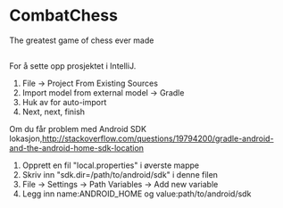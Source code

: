 # CombatChess
The greatest game of chess ever made
## 
For å sette opp prosjektet i IntelliJ.

1. File -> Project From Existing Sources
2. Import model from external model -> Gradle
3. Huk av for auto-import
4. Next, next, finish

Om du får problem med Android SDK lokasjon,http://stackoverflow.com/questions/19794200/gradle-android-and-the-android-home-sdk-location
1. Opprett en fil "local.properties" i øverste mappe
2. Skriv inn "sdk.dir=/path/to/android/sdk" i denne filen
3. File -> Settings -> Path Variables -> Add new variable
4. Legg inn name:ANDROID_HOME og value:path/to/android/sdk